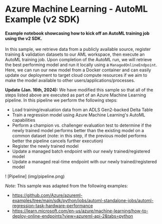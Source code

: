 # Azure Machine Learning - AutoML Example (v2 SDK)

#### Example notebook showcasing how to kick off an AutoML training job using the v2 SDK.

In this sample, we retrieve data from a publicly available source, register training & validation datasets to our AML workspace, then execute an AutoML training job. Upon completion of the AutoML run, we will retrieve the best performing model and run it locally using a `ManagedOnlineEndpoint`. Here, we can run our new model from a Docker container and can easily update our deployment to target cloud compute resources if we aim to make the model available to other users/applications/processes.

<b> Update (Jan. 16th, 2024):</b>
We have modified this sample so that all of the steps listed above are executed as part of an Azure Machine Learning pipeline. In this pipeline we perform the following steps:
- Load training/evaluation data from an ADLS Gen2-backed Delta Table
- Train a regression model using Azure Machine Learning's AutoML capabilities
- Perform a champion vs. challenger evaluation test to determine if the newly trained model performs better than the existing model on a common dataset (note: in this step, if the previous model performs better the pipeline cancels further execution)
- Register the newly trained model
- Update a managed batch endpoint with our newly trained/registered model
- Update a managed real-time endpoint with our newly trained/registered model 

! [Pipeline] (img/pipeline.png)

<i>Note:</i> This sample was adapted from the following examples:
- https://github.com/Azure/azureml-examples/tree/main/sdk/python/jobs/automl-standalone-jobs/automl-regression-task-hardware-performance
- https://learn.microsoft.com/en-us/azure/machine-learning/how-to-deploy-online-endpoints?view=azureml-api-2&tabs=python
